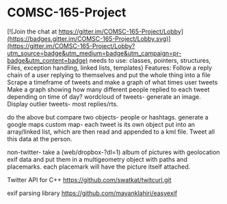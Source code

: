 # COMSC-165-Project

[![Join the chat at https://gitter.im/COMSC-165-Project/Lobby](https://badges.gitter.im/COMSC-165-Project/Lobby.svg)](https://gitter.im/COMSC-165-Project/Lobby?utm_source=badge&utm_medium=badge&utm_campaign=pr-badge&utm_content=badge)
needs to use: classes, pointers, structures, Files, exception handling, linked lists, templates) 
Features:
Follow a reply chain of a user replying to themselves and put the whole thing into a file
Scrape a timeframe of tweets and make a graph of what times user tweets
Make a graph showing how many different people replied to each tweet depending on time of day?
wordcloud of tweets- generate an image.
Display outlier tweets- most replies/rts.

do the above but compare two objects- people or hashtags.
generate a google maps custom map- each tweet is its own object put into an array/linked list, which are then read and appended to a kml file.
Tweet all this data at the person.

non-twitter- take a (web/dropbox-?dl=1) album of pictures with geolocation exif data and put them in a multigeometry object with paths and placemarks. each placemark will have the picture itself attached.

Twitter API for C++
https://github.com/swatkat/twitcurl.git

exif parsing library
https://github.com/mayanklahiri/easyexif

